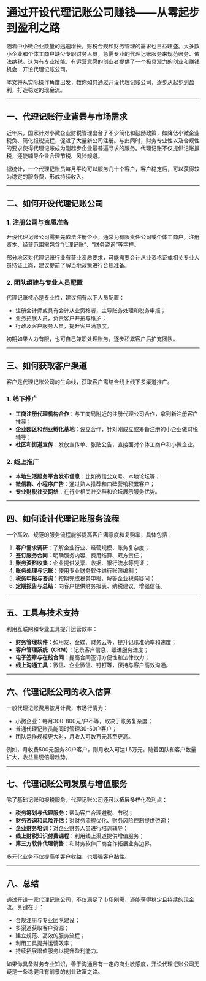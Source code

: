 # 通过开设代理记账公司赚钱——从零起步到盈利之路

随着中小微企业数量的迅速增长，财税合规和财务管理的需求也日益旺盛。大多数小企业和个体工商户缺少专职财务人员，急需专业的代理记账服务来规范账务、依法纳税。这为有专业技能、有运营意愿的创业者提供了一个极具潜力的创业和赚钱机会：开设代理记账公司。

本文将从实际操作角度出发，教你如何通过开设代理记账公司，逐步从起步到盈利，打造稳定的现金流。

***

## 一、代理记账行业背景与市场需求

近年来，国家针对小微企业财税管理出台了不少简化和鼓励政策，如降低小微企业税负、简化报税流程，促进了大量新公司注册。与此同时，财务专业性以及合规性的要求使得代理记账成为刚起步企业最普遍寻求的服务。代理记账不仅提供记账报税，还能辅导企业合理节税、风险规避。

据统计，一个代理记账员每月平均可以服务几十个客户，客户稳定后，可以获得较为稳定的服务费，形成持续收入。

***

## 二、如何开设代理记账公司

### 1. 注册公司与资质准备

开设代理记账公司需要先依法注册企业，通常为有限责任公司或个体工商户，注册资本、经营范围需包含“代理记账”、“财务咨询”等字样。

部分地区对代理记账行业有营业资质要求，可能需要会计从业资格证或相关专业人员持证上岗，建议提前了解当地政策进行合规准备。

### 2. 团队组建与专业人员配置

代理记账核心是专业性，建议拥有以下人员配置：

- 注册会计师或具有会计从业资格者，主导账务处理和税务申报；
- 业务拓展人员，负责客户开拓与维护；
- 行政及客户服务人员，提升客户满意度。

初期如果人力有限，也可自己兼职处理账务，逐步积累客户后扩充团队。

***

## 三、如何获取客户渠道

客户是代理记账公司的生命线，获取客户需结合线上线下多渠道推广。

### 1. 线下推广

- **工商注册代理机构合作**：与工商局附近的注册代理公司合作，拿到新注册客户推荐；
- **企业园区和创业孵化基地**：设立合作，针对刚成立或筹备注册的小企业做财税辅导；
- **社区和街道宣传**：发放宣传单、张贴公告，直接面对个体工商户和小微企业。

### 2. 线上推广

- **本地生活服务平台发布信息**：比如微信公众号、本地论坛等；
- **微信群、小程序广告**：通过熟人推荐和口碑营销积累客户；
- **专业财税社交网络**：在行业相关社交群和论坛展示服务优势。

***

## 四、如何设计代理记账服务流程

一个高效、规范的服务流程能够提高客户满意度和复购率，具体包括：

1. **客户需求调研**：了解企业行业、经营规模、账务复杂度；
2. **签订服务合同**：明确服务内容、费用结算、双方责任；
3. **账务资料收集**：企业提供发票、收据、银行流水等凭证；
4. **账务处理与记账**：使用专业财务软件进行账簿编制；
5. **税务申报与咨询**：按期完成税务申报，解答企业税务疑问；
6. **定期报告与总结**：向客户提供财务报表、纳税建议，增强信任。

***

## 五、工具与技术支持

利用互联网和专业工具提升运营效率：

- **财务管理软件**：如用友、金蝶、财务云等，提升记账准确率和速度；
- **客户管理系统（CRM）**：记录客户信息、跟进服务进度；
- **电子签章与在线合同**：提高合同签订方便性和法律效力；
- **线上沟通工具**：微信、企业微信、钉钉等，保持与客户高效沟通。

***

## 六、代理记账公司的收入估算

一般代理记账费用按月计费，市场行情为：

- 小微企业：每月300-800元/户不等，取决于账务复杂度；
- 普通代理记账员能同时管理30-50户客户；
- 团队运作规模更大时，月收入可数万元甚至更高。

例如，月收费500元服务30户客户，则月收入可达1.5万元。随着团队和客户数量扩大，收益呈现倍增趋势。

***

## 七、代理记账公司发展与增值服务

除了基础记账和报税服务，代理记账公司还可以拓展多样化盈利点：

- **税务筹划与代理服务**：帮助客户合理避税、节税；
- **财务咨询和风险评估**：对财务流程优化、财务风险控制提供咨询；
- **企业财务培训**：对企业财务人员进行培训辅导；
- **线上财税知识付费课程**：利用线上渠道提供增值服务；
- **第三方软件代理销售**：和财务软件厂商合作拓展业务边界。

多元化业务不仅提高单客户收益，也增强客户黏性。

***

## 八、总结

通过开设一家代理记账公司，不仅满足了市场刚需，还能获得稳定且持续的现金流。关键在于：

- 合规注册与专业团队建设；
- 多渠道获取客户资源；
- 建立规范、高效的服务流程；
- 利用工具提升运营效率；
- 持续拓展增值服务以提升盈利能力。

如果你具备财务专业知识，善于沟通且有一定的商业敏感度，开设代理记账公司无疑是一条稳健且有前景的创业致富之路。
